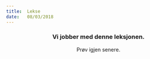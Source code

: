 ```yaml
---
title:  Lekse
date:   08/03/2018
---
```


### <center>Vi jobber med denne leksjonen.</center>
<center>Prøv igjen senere.</center>